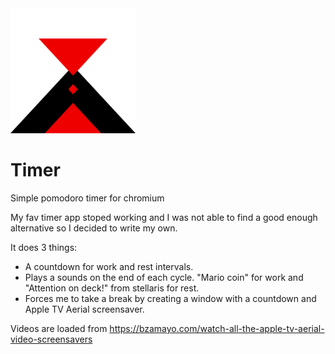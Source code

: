 <img src="https://github.com/Modi34/Timer/raw/main/icon.png" width="200">

# Timer
Simple pomodoro timer for chromium

My fav timer app stoped working and I was not able to find a good enough alternative so I decided to write my own.

It does 3 things:
- A countdown for work and rest intervals.
- Plays a sounds on the end of each cycle. "Mario coin" for work and "Attention on deck!" from stellaris for rest.
- Forces me to take a break by creating a window with a countdown and Apple TV Aerial screensaver.

Videos are loaded from https://bzamayo.com/watch-all-the-apple-tv-aerial-video-screensavers
